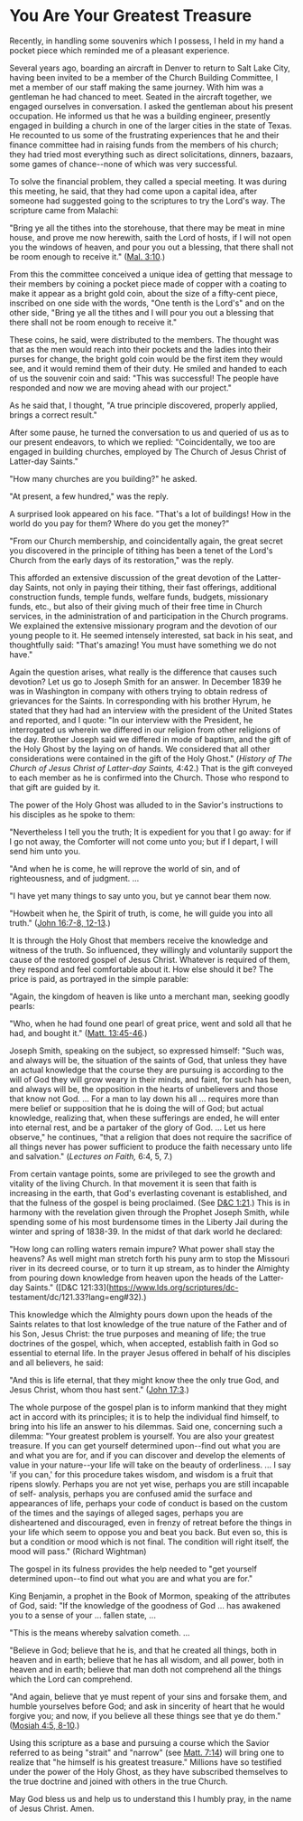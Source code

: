 # You Are Your Greatest Treasure

Recently, in handling some souvenirs which I possess, I held in my hand a
pocket piece which reminded me of a pleasant experience.

Several years ago, boarding an aircraft in Denver to return to Salt Lake City,
having been invited to be a member of the Church Building Committee, I met a
member of our staff making the same journey. With him was a gentleman he had
chanced to meet. Seated in the aircraft together, we engaged ourselves in
conversation. I asked the gentleman about his present occupation. He informed
us that he was a building engineer, presently engaged in building a church in
one of the larger cities in the state of Texas. He recounted to us some of the
frustrating experiences that he and their finance committee had in raising
funds from the members of his church; they had tried most everything such as
direct solicitations, dinners, bazaars, some games of chance--none of which
was very successful.

To solve the financial problem, they called a special meeting. It was during
this meeting, he said, that they had come upon a capital idea, after someone
had suggested going to the scriptures to try the Lord's way. The scripture
came from Malachi:

"Bring ye all the tithes into the storehouse, that there may be meat in mine
house, and prove me now herewith, saith the Lord of hosts, if I will not open
you the windows of heaven, and pour you out a blessing, that there shall not
be room enough to receive it." ([Mal.
3:10](https://www.lds.org/scriptures/ot/mal/3.10?lang=eng#9).)

From this the committee conceived a unique idea of getting that message to
their members by coining a pocket piece made of copper with a coating to make
it appear as a bright gold coin, about the size of a fifty-cent piece,
inscribed on one side with the words, "One tenth is the Lord's" and on the
other side, "Bring ye all the tithes and I will pour you out a blessing that
there shall not be room enough to receive it."

These coins, he said, were distributed to the members. The thought was that as
the men would reach into their pockets and the ladies into their purses for
change, the bright gold coin would be the first item they would see, and it
would remind them of their duty. He smiled and handed to each of us the
souvenir coin and said: "This was successful! The people have responded and
now we are moving ahead with our project."

As he said that, I thought, "A true principle discovered, properly applied,
brings a correct result."

After some pause, he turned the conversation to us and queried of us as to our
present endeavors, to which we replied: "Coincidentally, we too are engaged in
building churches, employed by The Church of Jesus Christ of Latter-day
Saints."

"How many churches are you building?" he asked.

"At present, a few hundred," was the reply.

A surprised look appeared on his face. "That's a lot of buildings! How in the
world do you pay for them? Where do you get the money?"

"From our Church membership, and coincidentally again, the great secret you
discovered in the principle of tithing has been a tenet of the Lord's Church
from the early days of its restoration," was the reply.

This afforded an extensive discussion of the great devotion of the Latter-day
Saints, not only in paying their tithing, their fast offerings, additional
construction funds, temple funds, welfare funds, budgets, missionary funds,
etc., but also of their giving much of their free time in Church services, in
the administration of and participation in the Church programs. We explained
the extensive missionary program and the devotion of our young people to it.
He seemed intensely interested, sat back in his seat, and thoughtfully said:
"That's amazing! You must have something we do not have."

Again the question arises, what really is the difference that causes such
devotion? Let us go to Joseph Smith for an answer. In December 1839 he was in
Washington in company with others trying to obtain redress of grievances for
the Saints. In corresponding with his brother Hyrum, he stated that they had
had an interview with the president of the United States and reported, and I
quote: "In our interview with the President, he interrogated us wherein we
differed in our religion from other religions of the day. Brother Joseph said
we differed in mode of baptism, and the gift of the Holy Ghost by the laying
on of hands. We considered that all other considerations were contained in the
gift of the Holy Ghost." (_History of The Church of Jesus Christ of Latter-day
Saints,_ 4:42.) That is the gift conveyed to each member as he is confirmed
into the Church. Those who respond to that gift are guided by it.

The power of the Holy Ghost was alluded to in the Savior's instructions to his
disciples as he spoke to them:

"Nevertheless I tell you the truth; It is expedient for you that I go away:
for if I go not away, the Comforter will not come unto you; but if I depart, I
will send him unto you.

"And when he is come, he will reprove the world of sin, and of righteousness,
and of judgment. ...

"I have yet many things to say unto you, but ye cannot bear them now.

"Howbeit when he, the Spirit of truth, is come, he will guide you into all
truth." ([John 16:7-8,
12-13](https://www.lds.org/scriptures/nt/john/16.7-8%2C12-13?lang=eng#6).)

It is through the Holy Ghost that members receive the knowledge and witness of
the truth. So influenced, they willingly and voluntarily support the cause of
the restored gospel of Jesus Christ. Whatever is required of them, they
respond and feel comfortable about it. How else should it be? The price is
paid, as portrayed in the simple parable:

"Again, the kingdom of heaven is like unto a merchant man, seeking goodly
pearls:

"Who, when he had found one pearl of great price, went and sold all that he
had, and bought it." ([Matt.
13:45-46](https://www.lds.org/scriptures/nt/matt/13.45-46?lang=eng#44).)

Joseph Smith, speaking on the subject, so expressed himself: "Such was, and
always will be, the situation of the saints of God, that unless they have an
actual knowledge that the course they are pursuing is according to the will of
God they will grow weary in their minds, and faint, for such has been, and
always will be, the opposition in the hearts of unbelievers and those that
know not God. ... For a man to lay down his all ... requires more than mere belief
or supposition that he is doing the will of God; but actual knowledge,
realizing that, when these sufferings are ended, he will enter into eternal
rest, and be a partaker of the glory of God. ... Let us here observe," he
continues, "that a religion that does not require the sacrifice of all things
never has power sufficient to produce the faith necessary unto life and
salvation." (_Lectures on Faith,_ 6:4, 5, 7.)

From certain vantage points, some are privileged to see the growth and
vitality of the living Church. In that movement it is seen that faith is
increasing in the earth, that God's everlasting covenant is established, and
that the fulness of the gospel is being proclaimed. (See [D&amp;C
1:21](https://www.lds.org/scriptures/dc-testament/dc/1.21?lang=eng#20).) This
is in harmony with the revelation given through the Prophet Joseph Smith,
while spending some of his most burdensome times in the Liberty Jail during
the winter and spring of 1838-39\. In the midst of that dark world he
declared:

"How long can rolling waters remain impure? What power shall stay the heavens?
As well might man stretch forth his puny arm to stop the Missouri river in its
decreed course, or to turn it up stream, as to hinder the Almighty from
pouring down knowledge from heaven upon the heads of the Latter-day Saints."
([D&amp;C 121:33](https://www.lds.org/scriptures/dc-
testament/dc/121.33?lang=eng#32).)

This knowledge which the Almighty pours down upon the heads of the Saints
relates to that lost knowledge of the true nature of the Father and of his
Son, Jesus Christ: the true purposes and meaning of life; the true doctrines
of the gospel, which, when accepted, establish faith in God so essential to
eternal life. In the prayer Jesus offered in behalf of his disciples and all
believers, he said:

"And this is life eternal, that they might know thee the only true God, and
Jesus Christ, whom thou hast sent." ([John
17:3](https://www.lds.org/scriptures/nt/john/17.3?lang=eng#2).)

The whole purpose of the gospel plan is to inform mankind that they might act
in accord with its principles; it is to help the individual find himself, to
bring into his life an answer to his dilemmas. Said one, concerning such a
dilemma: "Your greatest problem is yourself. You are also your greatest
treasure. If you can get yourself determined upon--find out what you are and
what you are for, and if you can discover and develop the elements of value in
your nature--your life will take on the beauty of orderliness. ... I say 'if you
can,' for this procedure takes wisdom, and wisdom is a fruit that ripens
slowly. Perhaps you are not yet wise, perhaps you are still incapable of self-
analysis, perhaps you are confused amid the surface and appearances of life,
perhaps your code of conduct is based on the custom of the times and the
sayings of alleged sages, perhaps you are disheartened and discouraged, even
in frenzy of retreat before the things in your life which seem to oppose you
and beat you back. But even so, this is but a condition or mood which is not
final. The condition will right itself, the mood will pass." (Richard
Wightman)

The gospel in its fulness provides the help needed to "get yourself determined
upon--to find out what you are and what you are for."

King Benjamin, a prophet in the Book of Mormon, speaking of the attributes of
God, said: "If the knowledge of the goodness of God ... has awakened you to a
sense of your ... fallen state, ...

"This is the means whereby salvation cometh. ...

"Believe in God; believe that he is, and that he created all things, both in
heaven and in earth; believe that he has all wisdom, and all power, both in
heaven and in earth; believe that man doth not comprehend all the things which
the Lord can comprehend.

"And again, believe that ye must repent of your sins and forsake them, and
humble yourselves before God; and ask in sincerity of heart that he would
forgive you; and now, if you believe all these things see that ye do them."
([Mosiah 4:5,
8-10](https://www.lds.org/scriptures/bofm/mosiah/4.5%2C8-10?lang=eng#4).)

Using this scripture as a base and pursuing a course which the Savior referred
to as being "strait" and "narrow" (see [Matt.
7:14](https://www.lds.org/scriptures/nt/matt/7.14?lang=eng#13)) will bring one
to realize that "he himself is his greatest treasure." Millions have so
testified under the power of the Holy Ghost, as they have subscribed
themselves to the true doctrine and joined with others in the true Church.

May God bless us and help us to understand this I humbly pray, in the name of
Jesus Christ. Amen.

